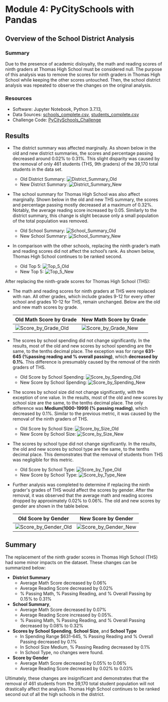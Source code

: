 # Module 4: PyCitySchools with Pandas

## Overview of the School District Analysis

### Summary
Due to the presence of academic disloyalty, the math and reading scores of ninth graders at Thomas High School must be considered null. The purpose of this analysis was to remove the scores for ninth graders in Thomas High School while keeping the other scores untouched. Then, the school district analysis was repeated to observe the changes on the original analysis.  

### Resources
* Software: Jupyter Notebook, Python 3.7.13,
* Data Sources: [schools_complete.csv](https://github.com/daniel-sh-au/UofT_DataBC_Module04_school-district-analysis/blob/main/Resources/schools_complete.csv), [students_complete.csv](https://github.com/daniel-sh-au/UofT_DataBC_Module04_school-district-analysis/blob/main/Resources/students_complete.csv)
* Challenge Code: [PyCitySchools_Challenge](https://github.com/daniel-sh-au/UofT_DataBC_Module04_school-district-analysis/blob/main/PyCitySchools_Challenge.ipynb)

## Results
* The district summary was affected marginally. As shown below in the old and new district summaries, the scores and percentage passing decreased around 0.02% to 0.31%. This slight disparity was caused by the removal of only 461 students (THS, 9th graders) of the 39,170 total students in the data set. 
  * Old District Summary: ![District_Summary_Old](https://github.com/daniel-sh-au/UofT_DataBC_Module04_school-district-analysis/blob/main/Resources/results_district_sum_old.PNG)
  * New District Summary: ![District_Summary_New](https://github.com/daniel-sh-au/UofT_DataBC_Module04_school-district-analysis/blob/main/Resources/results_district_sum_new.PNG)

* The school summary for Thomas High School was also affect marginally. Shown below in the old and new THS summary, the scores and percentage passing mostly decreased at a maximum of 0.32%. Notably, the average reading score increased by 0.05. Similarly to the district summary, this change is slight because only a small population of the total population was removed. 
  * Old School Summary: ![School_Summary_Old](https://github.com/daniel-sh-au/UofT_DataBC_Module04_school-district-analysis/blob/main/Resources/results_school_sum_old.PNG)
  * New School Summary: ![School_Summary_New](https://github.com/daniel-sh-au/UofT_DataBC_Module04_school-district-analysis/blob/main/Resources/results_school_sum_new.PNG)

* In comparison with the other schools, replacing the ninth grader’s math and reading scores did not affect the school’s rank. As shown below, Thomas High School continues to be ranked second. 
  * Old Top 5: ![Top_5_Old](https://github.com/daniel-sh-au/UofT_DataBC_Module04_school-district-analysis/blob/main/Resources/results_top5_old.PNG)
  * New Top 5: ![Top_5_New](https://github.com/daniel-sh-au/UofT_DataBC_Module04_school-district-analysis/blob/main/Resources/results_top5_new.PNG)

After replacing the ninth-grade scores for Thomas High School (THS):
* The math and reading scores for ninth graders at THS were replaced with nan. All other grades, which include grades 9-12 for every other school and grades 10-12 for THS, remain unchanged. Below are the old and new math scores by grade. 

  | Old Math Score by Grade | New Math Score by Grade |
  | ----------------------- | ----------------------- |
  | ![Score_by_Grade_Old](https://github.com/daniel-sh-au/UofT_DataBC_Module04_school-district-analysis/blob/main/Resources/results_score_by_grade_old.PNG)| ![Score_by_Grade_New](https://github.com/daniel-sh-au/UofT_DataBC_Module04_school-district-analysis/blob/main/Resources/results_score_by_grade_new.PNG) |

* The scores by school spending did not change significantly. In the results, most of the old and new scores by school spending are the same, to the tenths decimal place. The exception was for range **631-645 (%passing reading and % overall passing)**, which **decreased by 0.1%**. This difference is presumably caused by the removal of the ninth graders of THS. 
  * Old Score by School Spending: ![Score_by_Spending_Old](https://github.com/daniel-sh-au/UofT_DataBC_Module04_school-district-analysis/blob/main/Resources/results_score_by_spending_old.PNG)
  * New Score by School Spending: ![Score_by_Spending_New](https://github.com/daniel-sh-au/UofT_DataBC_Module04_school-district-analysis/blob/main/Resources/results_score_by_spending_new.PNG)

* The scores by school size did not change significantly, with the exception of one value. In the results, most of the old and new scores by school size are the same, to the tenths decimal place. The only difference was **Medium(1000-1999) (% passing reading)**, which decreased by 0.1%. Similar to the previous metric, it was caused by the removal of the ninth graders of THS. 
  * Old Score by School Size: ![Score_by_Size_Old](https://github.com/daniel-sh-au/UofT_DataBC_Module04_school-district-analysis/blob/main/Resources/results_score_by_size_old.PNG)
  * New Score by School Size: ![Score_by_Size_New](https://github.com/daniel-sh-au/UofT_DataBC_Module04_school-district-analysis/blob/main/Resources/results_score_by_size_new.PNG)

* The scores by school type did not change significantly. In the results, the old and new scores by school type are the same, to the tenths decimal place. This demonstrates that the removal of students from THS was negligible for this metric. 
  * Old Score by School Type: ![Score_by_Type_Old](https://github.com/daniel-sh-au/UofT_DataBC_Module04_school-district-analysis/blob/main/Resources/results_score_by_type_old.PNG)
  * New Score by School Type: ![Score_by_Type_New](https://github.com/daniel-sh-au/UofT_DataBC_Module04_school-district-analysis/blob/main/Resources/results_score_by_type_new.PNG)

* Further analysis was completed to determine if replacing the ninth grader's grades of THS would affect the scores by gender. After the removal, it was observed that the average math and reading scores dropped by approximately 0.02% to 0.06%. The old and new scores by gender are shown in the table below. 

    | Old Score by Gender | New Score by Gender |
    | ------------------- | ------------------- |
    | ![Score_by_Gender_Old](https://github.com/daniel-sh-au/UofT_DataBC_Module04_school-district-analysis/blob/main/Resources/results_score_by_gender_old.PNG) | ![Score_by_Gender_New](https://github.com/daniel-sh-au/UofT_DataBC_Module04_school-district-analysis/blob/main/Resources/results_score_by_gender_new.PNG)

## Summary
The replacement of the ninth grader scores in Thomas High School (THS) had some minor impacts on the dataset. These changes can be summarized below: 
* **District Summary**
  * Average Math Score decreased by 0.06% 
  * Average Reading Score decreased by 0.02% 
  * % Passing Math, % Passing Reading, and % Overall Passing by 0.15% to 0.31%
* **School Summary**,
  * Average Math Score decreased by 0.07%
  * Average Reading Score increased by 0.05%.
  * % Passing Math, % Passing Reading, and % Overall Passing decreased by 0.08% to 0.32%
* **Scores by School Spending**, **School Size**, and **School Type**
  * In Spending Range $631-645, % Passing Reading and % Overall Passing decreased by 0.1%
  * In School Size Medium, % Passing Reading decreased by 0.1%
  * In School Type, no changes were found. 
* **Score by Gender**
  * Average Math Score decreased by 0.05% to 0.06%
  * Average Reading Score decreased by 0.02% to 0.03%

Ultimately, these changes are insignificant and demonstrates that the removal of 461 students from the 39,170 total student population will not drastically affect the analysis. Thomas High School continues to be ranked second out of all the high schools in the district. 
